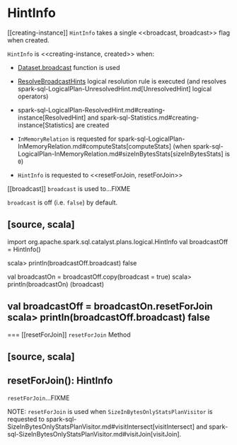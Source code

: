 # HintInfo

[[creating-instance]]
`HintInfo` takes a single <<broadcast, broadcast>> flag when created.

`HintInfo` is <<creating-instance, created>> when:

* [Dataset.broadcast](spark-sql-functions.md#broadcast) function is used

* [ResolveBroadcastHints](logical-analysis-rules/ResolveBroadcastHints.md) logical resolution rule is executed (and resolves spark-sql-LogicalPlan-UnresolvedHint.md[UnresolvedHint] logical operators)

* spark-sql-LogicalPlan-ResolvedHint.md#creating-instance[ResolvedHint] and spark-sql-Statistics.md#creating-instance[Statistics] are created

* `InMemoryRelation` is requested for spark-sql-LogicalPlan-InMemoryRelation.md#computeStats[computeStats] (when spark-sql-LogicalPlan-InMemoryRelation.md#sizeInBytesStats[sizeInBytesStats] is `0`)

* `HintInfo` is requested to <<resetForJoin, resetForJoin>>

[[broadcast]]
`broadcast` is used to...FIXME

`broadcast` is off (i.e. `false`) by default.

[source, scala]
----
import org.apache.spark.sql.catalyst.plans.logical.HintInfo
val broadcastOff = HintInfo()

scala> println(broadcastOff.broadcast)
false

val broadcastOn = broadcastOff.copy(broadcast = true)
scala> println(broadcastOn)
(broadcast)

val broadcastOff = broadcastOn.resetForJoin
scala> println(broadcastOff.broadcast)
false
----

=== [[resetForJoin]] `resetForJoin` Method

[source, scala]
----
resetForJoin(): HintInfo
----

`resetForJoin`...FIXME

NOTE: `resetForJoin` is used when `SizeInBytesOnlyStatsPlanVisitor` is requested to spark-sql-SizeInBytesOnlyStatsPlanVisitor.md#visitIntersect[visitIntersect] and spark-sql-SizeInBytesOnlyStatsPlanVisitor.md#visitJoin[visitJoin].
